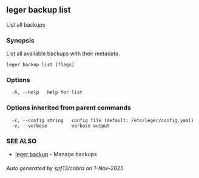 ## leger backup list

List all backups

### Synopsis

List all available backups with their metadata.

```
leger backup list [flags]
```

### Options

```
  -h, --help   help for list
```

### Options inherited from parent commands

```
  -c, --config string   config file (default: /etc/leger/config.yaml)
  -v, --verbose         verbose output
```

### SEE ALSO

* [leger backup](leger_backup.md)	 - Manage backups

###### Auto generated by spf13/cobra on 1-Nov-2025

